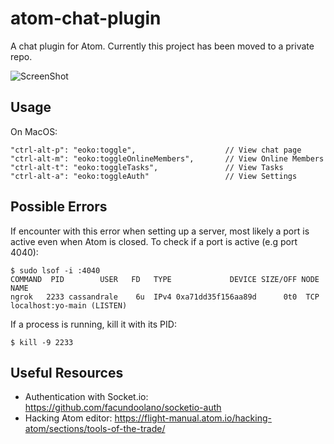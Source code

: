 # atom-chat-plugin
A chat plugin for Atom. Currently this project has been moved to a private repo. 

![ScreenShot](https://user-images.githubusercontent.com/22923895/40329544-e2cab944-5d17-11e8-9874-695f9524f373.png)


## Usage
On MacOS: 
```
"ctrl-alt-p": "eoko:toggle",                    // View chat page
"ctrl-alt-m": "eoko:toggleOnlineMembers",       // View Online Members
"ctrl-alt-t": "eoko:toggleTasks",               // View Tasks
"ctrl-alt-a": "eoko:toggleAuth"                 // View Settings 
``` 


## Possible Errors
If encounter with this error when setting up a server, most likely a port is active even when Atom is closed.
To check if a port is active (e.g port 4040): 
```
$ sudo lsof -i :4040 
COMMAND  PID        USER   FD   TYPE             DEVICE SIZE/OFF NODE NAME
ngrok   2233 cassandrale    6u  IPv4 0xa71dd35f156aa89d      0t0  TCP localhost:yo-main (LISTEN) 
```
If a process is running, kill it with its PID: 
``` 
$ kill -9 2233 
``` 

## Useful Resources
* Authentication with Socket.io: https://github.com/facundoolano/socketio-auth
* Hacking Atom editor: https://flight-manual.atom.io/hacking-atom/sections/tools-of-the-trade/ 


